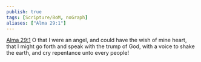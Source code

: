 ```yaml
---
publish: true
tags: [Scripture/BoM, noGraph]
aliases: ["Alma 29:1"]
---
```

[Alma 29:1](https://churchofjesuschrist.org/study/scriptures/bofm/alma/29?lang=eng&id=p1#p1) O that I were an angel, and could have the wish of mine heart, that I might go forth and speak with the trump of God, with a voice to shake the earth, and cry repentance unto every people!
